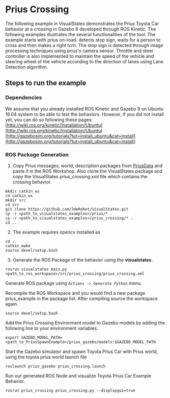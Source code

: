 # Prius Crossing
The following example in VisualStates demonstrates the Prius Toyota Car behavior at a crossing in Gazebo 8 developed through ROS Kinetic. The following examples illustrates the several functionalities of the tool. The example starts with prius on-road, detects stop sign, waits for a person to cross and then makes a right turn. The stop sign is detected through image processing techniques using prius's camera sensor. Throttle and steer controller is also implemented to maintain the speed of the vehicle and steering wheel of the vehicle according to the direction of lanes using Lane Detection algorithm. 

## Steps to run the example
### Dependencies
We assume that you already installed ROS Kinetic and Gazebo 9 on Ubuntu 16.04 system to be able to test the behaviors. However, if you did not install yet, you can do so following these pages: [http://wiki.ros.org/kinetic/Installation/Ubuntu](http://wiki.ros.org/kinetic/Installation/Ubuntu)  [http://gazebosim.org/tutorials?tut=install_ubuntu&cat=install](http://gazebosim.org/tutorials?tut=install_ubuntu&cat=install)

### ROS Package Generation
1. Copy Prius messages, world, description packages from [PriusData](/prius) and paste it in the ROS Workshop. Also clone the VisualStates package and copy the VisualStates prius_crossing.xml file which contains the crossing behavior.
```
mkdir catkin_ws
cd catkin_ws
mkdir src
cd src
git clone https://github.com/JdeRobot/VisualStates.git
cp -r <path_to_visualstates_examples>/prius/* .
cp -r <path_to_visualstates_examples>/prius_crossing/* .
cd ..
```

2. The example requires opencv installed as 
```
cd ..
catkin_make
source devel/setup.bash
```

3. Generate the ROS Package of the behavior using the **visualstates**.
```
rosrun visualstates main.py <path_to_ros_workspace>/src/prius_crossing/prius_crossing.xml

```
Generate ROS package using `Actions -> Generate Python` menu.

Recompile the ROS Workspace and you would find a new package prius_example in the package list. After compiling source the workspace again.

```
source devel/setup.bash
```
Add the Prius Crossing Environment model to Gazebo models by adding the following line to your environment variables.
```
export GAZEBO_MODEL_PATH=<path_to_PriusSpawnExample>/prius_gazebo/models:$GAZEBO_MODEL_PATH
```
Start the Gazebo simulator and spawn Toyota Prius Car with Prius world, using the toyota prius world launch file
```
roslaunch prius_gazebo prius_crossing.launch
```
Run our generated ROS Node and visualize Toyota Prius Car Example Behavior.
```
rosrun prius_crossing prius_crossing.py --displaygui=true
```
